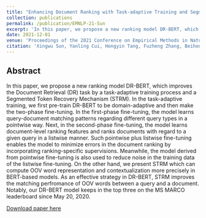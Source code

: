 ```yaml
---
title: "Enhancing Document Ranking with Task-adaptive Training and Segmented Token Recovery Mechanism"
collection: publications
permalink: /publication/EMNLP-21-Sun
excerpt: 'In this paper, we propose a new ranking model DR-BERT, which improves the Document Retrieval (DR) task by a task-adaptive training process and a Segmented Token Recovery Mechanism (STRM). In the task-adaptive training, we first pre-train DR-BERT to be domain-adaptive and then make the two-phase fine-tuning. In the first-phase fine-tuning, the model learns query-document matching patterns regarding different query types in a pointwise way. Next, in the second-phase fine-tuning, the model learns document-level ranking features and ranks documents with regard to a given query in a listwise manner. Such pointwise plus listwise fine-tuning enables the model to minimize errors in the document ranking by incorporating ranking-specific supervisions. Meanwhile, the model derived from pointwise fine-tuning is also used to reduce noise in the training data of the listwise fine-tuning. On the other hand, we present STRM which can compute OOV word representation and contextualization more precisely in BERT-based models. As an effective strategy in DR-BERT, STRM improves the matching perfromance of OOV words between a query and a document. Notably, our DR-BERT model keeps in the top three on the MS MARCO leaderboard since May 20, 2020.'
date: 2021-12-01
venue: 'Proceedings of the 2021 Conference on Empirical Methods in Natural Language Processing (EMNLP-21)'
citation: 'Xingwu Sun, Yanling Cui, Hongyin Tang, Fuzheng Zhang, Beihong Jin, Shi Wang: Enhancing Document Ranking with Task-adaptive Training and Segmented Token Recovery Mechanism. EMNLP (1) 2021: 3570-3579'
---
```

Abstract
--
In this paper, we propose a new ranking model DR-BERT, which improves the Document Retrieval (DR) task by a task-adaptive training process and a Segmented Token Recovery Mechanism (STRM). In the task-adaptive training, we first pre-train DR-BERT to be domain-adaptive and then make the two-phase fine-tuning. In the first-phase fine-tuning, the model learns query-document matching patterns regarding different query types in a pointwise way. Next, in the second-phase fine-tuning, the model learns document-level ranking features and ranks documents with regard to a given query in a listwise manner. Such pointwise plus listwise fine-tuning enables the model to minimize errors in the document ranking by incorporating ranking-specific supervisions. Meanwhile, the model derived from pointwise fine-tuning is also used to reduce noise in the training data of the listwise fine-tuning. On the other hand, we present STRM which can compute OOV word representation and contextualization more precisely in BERT-based models. As an effective strategy in DR-BERT, STRM improves the matching perfromance of OOV words between a query and a document. Notably, our DR-BERT model keeps in the top three on the MS MARCO leaderboard since May 20, 2020.

[Download paper here](https://aclanthology.org/2021.emnlp-main.289.pdf)

